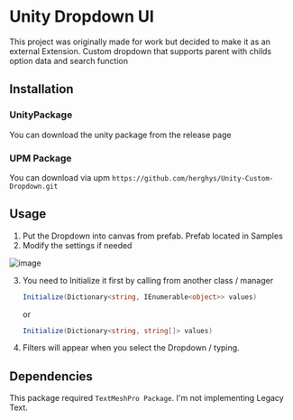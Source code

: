 # Unity Dropdown UI
This project was originally made for work but decided to make it as an external Extension. Custom dropdown that supports parent with childs option data and search function

## Installation
### UnityPackage
You can download the unity package from the release page

### UPM Package
You can download via upm `https://github.com/herghys/Unity-Custom-Dropdown.git`

## Usage
1. Put the Dropdown into canvas from prefab. Prefab located in Samples
2. Modify the settings if needed

![image](https://github.com/user-attachments/assets/9859941c-3250-41c5-9b71-d28a67016af4)

3. You need to Initialize it first by calling from another class / manager
    ```cs
    Initialize(Dictionary<string, IEnumerable<object>> values)
    ```
    or
    ```cs
    Initialize(Dictionary<string, string[]> values)
    ```
4. Filters will appear when you select the Dropdown / typing.
## Dependencies
This package required `TextMeshPro Package`. I'm not implementing Legacy Text.
